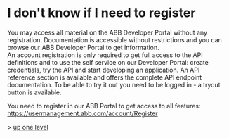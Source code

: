 

# I don&apos;t know if I need to register



You may access  all material on the ABB Developer Portal  without any registration. Documentation is accessible without restrictions and you can browse our ABB Developer Portal to get information. <br/>An account registration is only required to get full access to the API definitions and to use the self service on our Developer Portal: create credentials, try the API and start developing an application. 
An API reference section is available and offers the complete API endpoint documentation. To be able to try it out you need to be logged in - a tryout button is available. 
 
You need to register in our ABB Portal to get access to all features: 
<a href="https://usermanagement.abb.com/account/Register" target="_blank">https://usermanagement.abb.com/account/Register</a>

&gt; [up one level](..)

